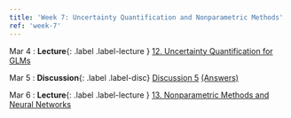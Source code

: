 ```yaml
---
title: 'Week 7: Uncertainty Quantification and Nonparametric Methods'
ref: 'week-7'
---
```


Mar 4
: **Lecture**{: .label .label-lecture } [12. Uncertainty Quantification for GLMs](lecture/lec12)

Mar 5
: **Discussion**{: .label .label-disc} [Discussion 5](https://drive.google.com/file/d/1jS8ZEL2-hT8mRsCwdT_5qYA7muHfW0UK/view?usp=sharing) [(Answers)](https://drive.google.com/file/d/1vYfYT8i-dCjNV0J68HI57M--NyWD03b9/view?usp=sharing)

Mar 6
: **Lecture**{: .label .label-lecture } [13. Nonparametric Methods and Neural Networks](lecture/lec13)
